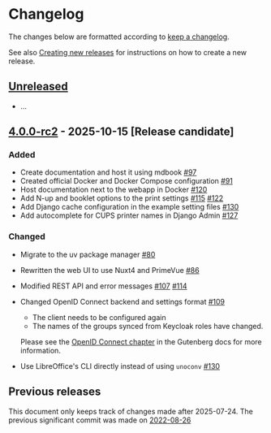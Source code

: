 # Changelog
The changes below are formatted according to [keep a changelog].

See also [Creating new releases] for instructions on how to create a new release.

## [Unreleased]
- ...

## [4.0.0-rc2] - 2025-10-15 [Release candidate]
### Added
- Create documentation and host it using mdbook [#97]
- Created official Docker and Docker Compose configuration [#91]
- Host documentation next to the webapp in Docker [#120]
- Add N-up and booklet options to the print settings [#115] [#122]
- Add Django cache configuration in the example setting files [#130]
- Add autocomplete for CUPS printer names in Django Admin [#127]

### Changed
- Migrate to the uv package manager [#80]
- Rewritten the web UI to use Nuxt4 and PrimeVue [#86]
- Modified REST API and error messages [#107] [#114]
- Changed OpenID Connect backend and settings format [#109]
    - The client needs to be configured again
    - The names of the groups synced from Keycloak roles have changed.

  Please see the [OpenID Connect chapter] in the Gutenberg docs for more information.
- Use LibreOffice's CLI directly instead of using `unoconv` [#130]

## Previous releases
This document only keeps track of changes made after 2025-07-24.
The previous significant commit was made on [2022-08-26](https://github.com/KSIUJ/gutenberg/commit/9bb5d09e1ca69756a5930d3be214f52598e40797)

[unreleased]: https://github.com/KSIUJ/gutenberg/compare/v4.0.0-rc2...HEAD
[4.0.0-rc2]: https://github.com/KSIUJ/gutenberg/releases/tag/v4.0.0-rc2

[#80]: https://github.com/KSIUJ/gutenberg/pull/80
[#86]: https://github.com/KSIUJ/gutenberg/pull/86
[#91]: https://github.com/KSIUJ/gutenberg/pull/91
[#97]: https://github.com/KSIUJ/gutenberg/pull/97
[#107]: https://github.com/KSIUJ/gutenberg/pull/107
[#109]: https://github.com/KSIUJ/gutenberg/pull/109
[#114]: https://github.com/KSIUJ/gutenberg/pull/114
[#115]: https://github.com/KSIUJ/gutenberg/pull/115
[#120]: https://github.com/KSIUJ/gutenberg/pull/120
[#122]: https://github.com/KSIUJ/gutenberg/pull/122
[#127]: https://github.com/KSIUJ/gutenberg/pull/127
[#130]: https://github.com/KSIUJ/gutenberg/pull/130

[keep a changelog]: https://keepachangelog.com/en/1.1.0/
[OpenID Connect chapter]: https://ksiuj.github.io/gutenberg/admin/openid-connect.html
[Creating new releases]: https://ksiuj.github.io/gutenberg/internals/creating-new-releases.html
